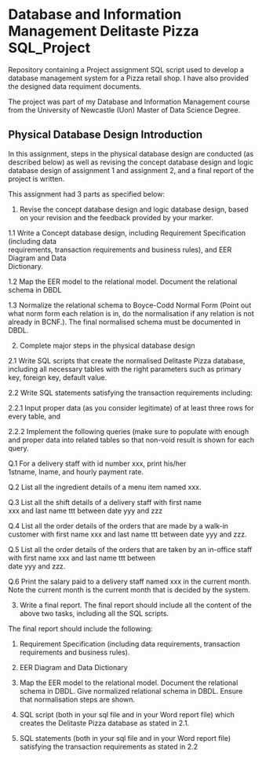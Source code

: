 # Database and Information Management Delitaste Pizza SQL_Project<br> 

Repository containing a Project assignment SQL script used to develop a database management system for a Pizza retail shop. I have also provided the designed data requiment documents. <br>

The project was part of my Database and Information Management course from the University of Newcastle (Uon) Master of Data Science Degree.


## Physical Database Design Introduction 

In this assignment, steps in the physical database design are conducted (as described below) 
as well as revising the concept database design and logic database design of assignment 1 
and assignment 2, and a final report of the project is written. 
 
This assignment had 3 parts as specified below:

1. Revise the concept database design and logic database design, based on your revision and 
the feedback provided by your marker.  
 
1.1  Write a Concept  database  design,  including  Requirement  Specification  (including  data  
requirements,  transaction  requirements  and  business  rules),  and  EER  Diagram  and  Data  
Dictionary. 
 
1.2 Map the EER model to the relational model. Document the relational schema in 
DBDL  
 
1.3 Normalize the relational schema to Boyce-Codd Normal Form (Point out what norm 
form each relation is in, do the normalisation if any relation is not already in BCNF.). The 
final normalised schema must be documented in DBDL.  
  
2.  Complete major steps in the physical database design 

 2.1 Write SQL scripts that create the normalised Delitaste Pizza database, 
including all necessary tables with the right parameters such as primary key, 
foreign key, default value.  

 2.2 Write SQL statements satisfying the transaction requirements including: 
 
  2.2.1 Input proper data (as you consider legitimate) of at least three rows 
for every table, and 
 
  2.2.2 Implement the following queries (make sure to populate with 
enough and proper data into related tables so that non-void result is 
shown for each query. 
 
  Q.1  For  a  delivery  staff  with  id  number  xxx,  print  his/her  
1stname, lname, and hourly payment rate. 
  
  Q.2 List all the ingredient details of a menu item named xxx. 
  
  Q.3  List  all  the  shift  details  of  a  delivery  staff  with  first  name  
xxx and last name ttt between date yyy and zzz 
  
  Q.4  List  all  the  order  details  of  the  orders  that  are  made  by  a 
walk-in customer with first name xxx and last name ttt between 
date yyy and zzz. 
  
  Q.5 List all the order details of the orders that are taken by an 
in-office  staff  with  first  name  xxx  and  last  name  ttt  between  
date yyy and zzz. 
  
  Q.6  Print  the  salary  paid  to  a  delivery  staff  named  xxx  in  the 
current month. Note the current month is the current month that 
is decided by the system. 
  

3. Write a final report. The final report should include all the content of the above two 
tasks, including all the SQL scripts. 
 
The final report should include the following: 

1. Requirement Specification (including data requirements, transaction requirements 
and business rules).  

2. EER Diagram and Data Dictionary 

3. Map the EER model to the relational model. Document the relational schema in 
DBDL. Give normalized relational schema in DBDL. Ensure that normalisation 
steps are shown.  

4. SQL script (both in your sql file and in your Word report file) which creates the 
Delitaste Pizza database as stated in 2.1.  

5. SQL statements (both in your sql file and in your Word report file) satisfying the 
transaction requirements as stated in 2.2 
